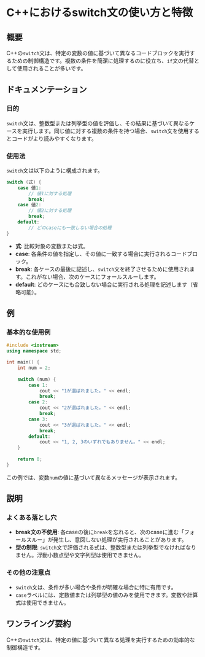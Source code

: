 <!--
Meta Description: # C++におけるswitch文の使い方と特徴 ## 概要 C++の`switch`文は、特定の変数の値に基づいて異なるコードブロックを実行するための制御構造です。複数の条件を簡潔に処理するのに役立ち、`if`文の代替として使用されることが多いです。 ## ドキュメンテーション ### 目的 `sw...
Meta Keywords: switch, case, break, cout, endl
-->

# C++におけるswitch文の使い方と特徴

## 概要
C++の`switch`文は、特定の変数の値に基づいて異なるコードブロックを実行するための制御構造です。複数の条件を簡潔に処理するのに役立ち、`if`文の代替として使用されることが多いです。

## ドキュメンテーション
### 目的
`switch`文は、整数型または列挙型の値を評価し、その結果に基づいて異なるケースを実行します。同じ値に対する複数の条件を持つ場合、`switch`文を使用するとコードがより読みやすくなります。

### 使用法
`switch`文は以下のように構成されます。

```cpp
switch (式) {
    case 値1:
        // 値1に対する処理
        break;
    case 値2:
        // 値2に対する処理
        break;
    default:
        // どのcaseにも一致しない場合の処理
}
```

- **式**: 比較対象の変数または式。
- **case**: 各条件の値を指定し、その値に一致する場合に実行されるコードブロック。
- **break**: 各ケースの最後に記述し、`switch`文を終了させるために使用されます。これがない場合、次のケースにフォールスルーします。
- **default**: どのケースにも合致しない場合に実行される処理を記述します（省略可能）。

## 例
### 基本的な使用例

```cpp
#include <iostream>
using namespace std;

int main() {
    int num = 2;
    
    switch (num) {
        case 1:
            cout << "1が選ばれました。" << endl;
            break;
        case 2:
            cout << "2が選ばれました。" << endl;
            break;
        case 3:
            cout << "3が選ばれました。" << endl;
            break;
        default:
            cout << "1, 2, 3のいずれでもありません。" << endl;
    }
    
    return 0;
}
```

この例では、変数`num`の値に基づいて異なるメッセージが表示されます。

## 説明
### よくある落とし穴
- **break文の不使用**: 各caseの後に`break`を忘れると、次のcaseに進む「フォールスルー」が発生し、意図しない処理が実行されることがあります。
- **型の制限**: `switch`文で評価される式は、整数型または列挙型でなければなりません。浮動小数点型や文字列型は使用できません。

### その他の注意点
- `switch`文は、条件が多い場合や条件が明確な場合に特に有用です。
- `case`ラベルには、定数値または列挙型の値のみを使用できます。変数や計算式は使用できません。

## ワンライング要約
C++の`switch`文は、特定の値に基づいて異なる処理を実行するための効率的な制御構造です。